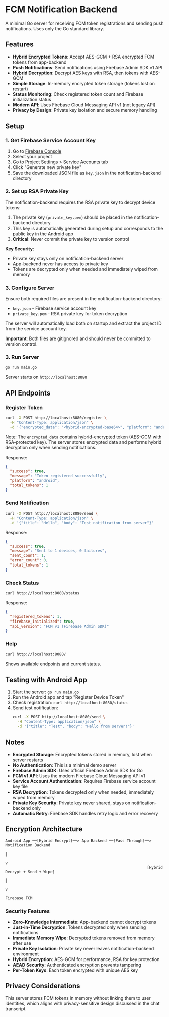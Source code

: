 # FCM Notification Backend

A minimal Go server for receiving FCM token registrations and sending push notifications. Uses only the Go standard library.

## Features

- **Hybrid Encrypted Tokens**: Accept AES-GCM + RSA encrypted FCM tokens from app-backend
- **Push Notifications**: Send notifications using Firebase Admin SDK v1 API
- **Hybrid Decryption**: Decrypt AES keys with RSA, then tokens with AES-GCM
- **Simple Storage**: In-memory encrypted token storage (tokens lost on restart)
- **Status Monitoring**: Check registered token count and Firebase initialization status
- **Modern API**: Uses Firebase Cloud Messaging API v1 (not legacy API)
- **Privacy by Design**: Private key isolation and secure memory handling

## Setup

### 1. Get Firebase Service Account Key

1. Go to [Firebase Console](https://console.firebase.google.com/)
2. Select your project
3. Go to Project Settings > Service Accounts tab
4. Click "Generate new private key"
5. Save the downloaded JSON file as `key.json` in the notification-backend directory

### 2. Set up RSA Private Key

The notification-backend requires the RSA private key to decrypt device tokens:

1. The private key (`private_key.pem`) should be placed in the notification-backend directory
2. This key is automatically generated during setup and corresponds to the public key in the Android app
3. **Critical**: Never commit the private key to version control

**Key Security**:
- Private key stays only on notification-backend server
- App-backend never has access to private key
- Tokens are decrypted only when needed and immediately wiped from memory

### 3. Configure Server

Ensure both required files are present in the notification-backend directory:
- `key.json` - Firebase service account key
- `private_key.pem` - RSA private key for token decryption

The server will automatically load both on startup and extract the project ID from the service account key.

**Important**: Both files are gitignored and should never be committed to version control.

### 3. Run Server

```bash
go run main.go
```

Server starts on `http://localhost:8080`

## API Endpoints

### Register Token
```bash
curl -X POST http://localhost:8080/register \
  -H "Content-Type: application/json" \
  -d '{"encrypted_data": "<hybrid-encrypted-base64>", "platform": "android"}'
```

Note: The `encrypted_data` contains hybrid-encrypted token (AES-GCM with RSA-protected key). The server stores encrypted data and performs hybrid decryption only when sending notifications.

Response:
```json
{
  "success": true,
  "message": "Token registered successfully",
  "platform": "android",
  "total_tokens": 1
}
```

### Send Notification
```bash
curl -X POST http://localhost:8080/send \
  -H "Content-Type: application/json" \
  -d '{"title": "Hello", "body": "Test notification from server"}'
```

Response:
```json
{
  "success": true,
  "message": "Sent to 1 devices, 0 failures",
  "sent_count": 1,
  "error_count": 0,
  "total_tokens": 1
}
```

### Check Status
```bash
curl http://localhost:8080/status
```

Response:
```json
{
  "registered_tokens": 1,
  "firebase_initialized": true,
  "api_version": "FCM v1 (Firebase Admin SDK)"
}
```

### Help
```bash
curl http://localhost:8080/
```

Shows available endpoints and current status.

## Testing with Android App

1. Start the server: `go run main.go`
2. Run the Android app and tap "Register Device Token"
3. Check registration: `curl http://localhost:8080/status`
4. Send test notification: 
   ```bash
   curl -X POST http://localhost:8080/send \
     -H "Content-Type: application/json" \
     -d '{"title": "Test", "body": "Hello from server!"}'
   ```

## Notes

- **Encrypted Storage**: Encrypted tokens stored in memory, lost when server restarts
- **No Authentication**: This is a minimal demo server
- **Firebase Admin SDK**: Uses official Firebase Admin SDK for Go
- **FCM v1 API**: Uses the modern Firebase Cloud Messaging API v1
- **Service Account Authentication**: Requires Firebase service account key file
- **RSA Decryption**: Tokens decrypted only when needed, immediately wiped from memory
- **Private Key Security**: Private key never shared, stays on notification-backend only
- **Automatic Retry**: Firebase SDK handles retry logic and error recovery

## Encryption Architecture

```
Android App ──[Hybrid Encrypt]──> App Backend ──[Pass Through]──> Notification Backend
                                                                         │
                                                                         v
                                                               [Hybrid Decrypt + Send + Wipe]
                                                                         │
                                                                         v
                                                                    Firebase FCM
```

### Security Features

- **Zero-Knowledge Intermediate**: App-backend cannot decrypt tokens
- **Just-in-Time Decryption**: Tokens decrypted only when sending notifications
- **Immediate Memory Wipe**: Decrypted tokens removed from memory after use
- **Private Key Isolation**: Private key never leaves notification-backend environment
- **Hybrid Encryption**: AES-GCM for performance, RSA for key protection
- **AEAD Security**: Authenticated encryption prevents tampering
- **Per-Token Keys**: Each token encrypted with unique AES key

## Privacy Considerations

This server stores FCM tokens in memory without linking them to user identities, which aligns with privacy-sensitive design discussed in the chat transcript.
